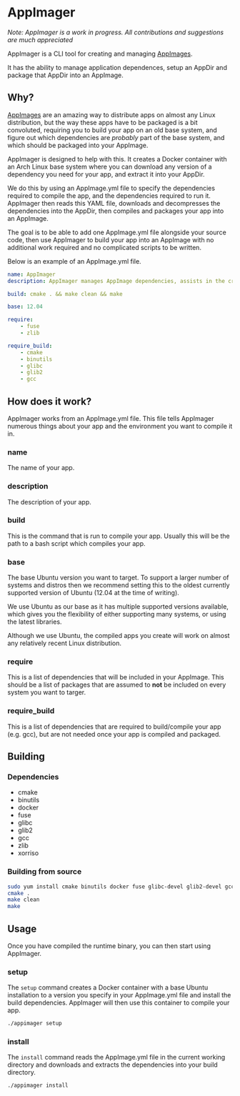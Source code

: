 # AppImager

*Note: AppImager is a work in progress. All contributions and suggestions are much appreciated*

AppImager is a CLI tool for creating and managing [AppImages](http://appimage.org/).

It has the ability to manage application dependences, setup an AppDir and package that AppDir into an AppImage.

## Why?

[AppImages](http://appimage.org/) are an amazing way to distribute apps on almost any Linux distribution, but the way these apps have to be packaged is a bit convoluted, requiring you to build your app on an old base system, and figure out which dependencies are *probably* part of the base system, and which should be packaged into your AppImage.

AppImager is designed to help with this. It creates a Docker container with an Arch Linux base system where you can download any version of a dependency you need for your app, and extract it into your AppDir.

We do this by using an AppImage.yml file to specify the dependencies required to compile the app, and the dependencies required to run it. AppImager then reads this YAML file, downloads and decompresses the dependencies into the AppDir, then compiles and packages your app into an AppImage.

The goal is to be able to add one AppImage.yml file alongside your source code, then use AppImager to build your app into an AppImage with no additional work required and no complicated scripts to be written.

Below is an example of an AppImage.yml file.

```yaml
name: AppImager
description: AppImager manages AppImage dependencies, assists in the creation of AppDir's and creates AppImages from source code

build: cmake . && make clean && make

base: 12.04

require:
    - fuse
    - zlib

require_build:
    - cmake
    - binutils
    - glibc
    - glib2
    - gcc
```

## How does it work?

AppImager works from an AppImage.yml file. This file tells AppImager numerous things about your app and the environment you want to compile it in.

### name

The name of your app.

### description

The description of your app.

### build

This is the command that is run to compile your app. Usually this will be the path to a bash script which compiles your app.

### base

The base Ubuntu version you want to target. To support a larger number of systems and distros then we recommend setting this to the oldest currently supported version of Ubuntu (12.04 at the time of writing).

We use Ubuntu as our base as it has multiple supported versions available, which gives you the flexibility of either supporting many systems, or using the latest libraries.

Although we use Ubuntu, the compiled apps you create will work on almost any relatively recent Linux distribution.

### require

This is a list of dependencies that will be included in your AppImage. This should be a list of packages that are assumed to **not** be included on every system you want to targer.

### require_build

This is a list of dependencies that are required to build/compile your app (e.g. gcc), but are not needed once your app is compiled and packaged. 

## Building

### Dependencies

- cmake
- binutils
- docker
- fuse
- glibc
- glib2
- gcc
- zlib
- xorriso

### Building from source

```bash
sudo yum install cmake binutils docker fuse glibc-devel glib2-devel gcc zlib xorriso # Fedora 23
cmake .
make clean
make
```

## Usage

Once you have compiled the runtime binary, you can then start using AppImager.

### setup

The ```setup``` command creates a Docker container with a base Ubuntu installation to a version you specify in your AppImage.yml file and install the build dependencies. AppImager will then use this container to compile your app.

```bash
./appimager setup
```

### install

The ```install``` command reads the AppImage.yml file in the current working directory and downloads and extracts the dependencies into your build directory.

```bash
./appimager install
```
